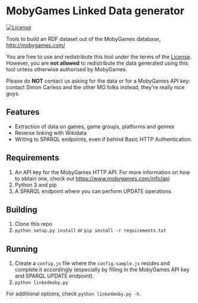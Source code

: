 # MobyGames Linked Data generator

[![License](https://img.shields.io/badge/License-Apache%202.0-blue.svg)](https://opensource.org/licenses/Apache-2.0)

Tools to build an RDF dataset out of the MobyGames database, http://mobygames.com/

You are free to use and redistribute this tool under the terms of the [License](LICENSE). However, you are __not allowed__ to redistribute the data generated using this tool unless otherwise authorised by MobyGames.

Please do __NOT__ contact us asking for the data or for a MobyGames API key: contact Simon Carless and the other MG folks instead, they're really nice guys.

## Features
* Extraction of data on games, game groups, platforms and genres
* Reverse linking with Wikidata
* Writing to SPARQL endpoints, even if behind Basic HTTP Authentication.

## Requirements
1. An API key for the MobyGames HTTP API. For more information on how to obtain one, check out https://www.mobygames.com/info/api
2. Python 3 and pip
3. A SPARQL endpoint where you can perform UPDATE operations

## Building
1. Clone this repo
2. `python setup.py install` or `pip install -r requirements.txt`

## Running
1. Create a `config.js` file where the `config.sample.js` resides and complete it accordingly (especially by filling in the MobyGames API key and SPARQL UPDATE endpoint).
2. `python linkedmoby.py`

For additional options, check `python linkedmoby.py -h`.
